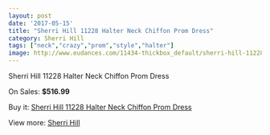 ```yaml
---
layout: post
date: '2017-05-15'
title: "Sherri Hill 11228 Halter Neck Chiffon Prom Dress"
category: Sherri Hill
tags: ["neck","crazy","prom","style","halter"]
image: http://www.eudances.com/11434-thickbox_default/sherri-hill-11228-halter-neck-chiffon-prom-dress.jpg
---
```

Sherri Hill 11228 Halter Neck Chiffon Prom Dress

On Sales: **$516.99**
<a href="https://www.eudances.com/en/sherri-hill/3632-sherri-hill-11228-halter-neck-chiffon-prom-dress.html"><amp-img layout="responsive" width="600" height="600" src="//www.eudances.com/11434-thickbox_default/sherri-hill-11228-halter-neck-chiffon-prom-dress.jpg" alt="Sherri Hill 11228 Halter Neck Chiffon Prom Dress 0" /></a>
<a href="https://www.eudances.com/en/sherri-hill/3632-sherri-hill-11228-halter-neck-chiffon-prom-dress.html"><amp-img layout="responsive" width="600" height="600" src="//www.eudances.com/11436-thickbox_default/sherri-hill-11228-halter-neck-chiffon-prom-dress.jpg" alt="Sherri Hill 11228 Halter Neck Chiffon Prom Dress 1" /></a>
<a href="https://www.eudances.com/en/sherri-hill/3632-sherri-hill-11228-halter-neck-chiffon-prom-dress.html"><amp-img layout="responsive" width="600" height="600" src="//www.eudances.com/11435-thickbox_default/sherri-hill-11228-halter-neck-chiffon-prom-dress.jpg" alt="Sherri Hill 11228 Halter Neck Chiffon Prom Dress 2" /></a>

Buy it: [Sherri Hill 11228 Halter Neck Chiffon Prom Dress](https://www.eudances.com/en/sherri-hill/3632-sherri-hill-11228-halter-neck-chiffon-prom-dress.html "Sherri Hill 11228 Halter Neck Chiffon Prom Dress")

View more: [Sherri Hill](https://www.eudances.com/en/80-Sherri-Hill "Sherri Hill")